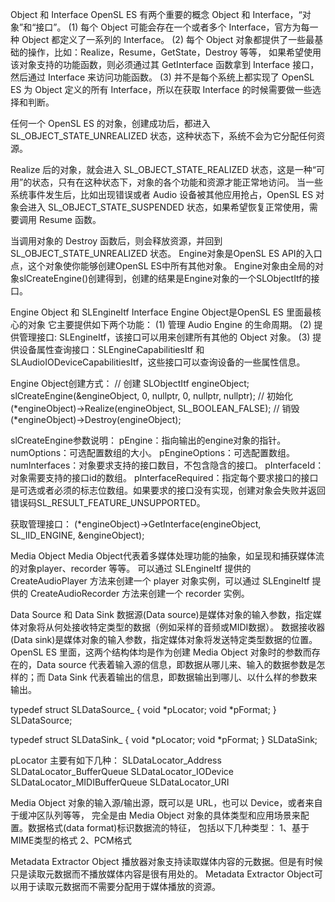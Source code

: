 Object 和 Interface
    OpenSL ES 有两个重要的概念 Object 和 Interface，“对象”和“接口”。
    (1) 每个 Object 可能会存在一个或者多个 Interface，官方为每一种 Object 都定义了一系列的 Interface。
    (2) 每个 Object 对象都提供了一些最基础的操作，比如：Realize，Resume，GetState，Destroy 等等，
        如果希望使用该对象支持的功能函数，则必须通过其 GetInterface 函数拿到 Interface 接口，然后通过 Interface 来访问功能函数。
    (3) 并不是每个系统上都实现了 OpenSL ES 为 Object 定义的所有 Interface，所以在获取 Interface 的时候需要做一些选择和判断。


任何一个 OpenSL ES 的对象，创建成功后，都进入 SL_OBJECT_STATE_UNREALIZED 状态，这种状态下，系统不会为它分配任何资源。

Realize 后的对象，就会进入 SL_OBJECT_STATE_REALIZED 状态，这是一种“可用”的状态，只有在这种状态下，对象的各个功能和资源才能正常地访问。
当一些系统事件发生后，比如出现错误或者 Audio 设备被其他应用抢占，OpenSL ES 对象会进入 SL_OBJECT_STATE_SUSPENDED 状态，如果希望恢复正常使用，需要调用 Resume 函数。

当调用对象的 Destroy 函数后，则会释放资源，并回到 SL_OBJECT_STATE_UNREALIZED 状态。
Engine对象是OpenSL ES API的入口点，这个对象使你能够创建OpenSL ES中所有其他对象。
Engine对象由全局的对象slCreateEngine()创建得到，创建的结果是Engine对象的一个SLObjectItf的接口。


Engine Object 和 SLEngineItf Interface
Engine Object是OpenSL ES 里面最核心的对象
它主要提供如下两个功能：
    (1) 管理 Audio Engine 的生命周期。
    (2) 提供管理接口: SLEngineItf，该接口可以用来创建所有其他的 Object 对象。
    (3) 提供设备属性查询接口：SLEngineCapabilitiesItf 和 SLAudioIODeviceCapabilitiesItf，这些接口可以查询设备的一些属性信息。

Engine Object创建方式：
    // 创建
    SLObjectItf engineObject;
    slCreateEngine(&engineObject, 0, nullptr, 0, nullptr, nullptr);
    // 初始化
    (*engineObject)->Realize(engineObject, SL_BOOLEAN_FALSE);
    // 销毁
    (*engineObject)->Destroy(engineObject);

slCreateEngine参数说明：
    pEngine：指向输出的engine对象的指针。
    numOptions：可选配置数组的大小。
    pEngineOptions：可选配置数组。
    numInterfaces：对象要求支持的接口数目，不包含隐含的接口。
    pInterfaceId：对象需要支持的接口id的数组。
    pInterfaceRequired：指定每个要求接口的接口是可选或者必须的标志位数组。如果要求的接口没有实现，创建对象会失败并返回错误码SL_RESULT_FEATURE_UNSUPPORTED。

获取管理接口：
    (*engineObject)->GetInterface(engineObject, SL_IID_ENGINE, &engineObject);


Media Object
    Media Object代表着多媒体处理功能的抽象，如呈现和捕获媒体流的对象player、recorder 等等。
可以通过 SLEngineItf 提供的 CreateAudioPlayer 方法来创建一个 player 对象实例，可以通过 SLEngineItf 提供的 CreateAudioRecorder 方法来创建一个 recorder 实例。

Data Source 和 Data Sink
数据源(Data source)是媒体对象的输入参数，指定媒体对象将从何处接收特定类型的数据（例如采样的音频或MIDI数据）。 数据接收器(Data sink)是媒体对象的输入参数，指定媒体对象将发送特定类型数据的位置。
OpenSL ES 里面，这两个结构体均是作为创建 Media Object 对象时的参数而存在的，Data source 代表着输入源的信息，即数据从哪儿来、输入的数据参数是怎样的；而 Data Sink 代表着输出的信息，即数据输出到哪儿、以什么样的参数来输出。

typedef struct SLDataSource_ {
	void *pLocator;
	void *pFormat;
} SLDataSource;


typedef struct SLDataSink_ {
	void *pLocator;
	void *pFormat;
} SLDataSink;

pLocator 主要有如下几种：
    SLDataLocator_Address
    SLDataLocator_BufferQueue
    SLDataLocator_IODevice
    SLDataLocator_MIDIBufferQueue
    SLDataLocator_URI

Media Object 对象的输入源/输出源，既可以是 URL，也可以 Device，或者来自于缓冲区队列等等，
完全是由 Media Object 对象的具体类型和应用场景来配置。数据格式(data format)标识数据流的特征，
包括以下几种类型：
    1、基于MIME类型的格式
    2、PCM格式

Metadata Extractor Object
播放器对象支持读取媒体内容的元数据。但是有时候只是读取元数据而不播放媒体内容是很有用处的。
Metadata Extractor Object可以用于读取元数据而不需要分配用于媒体播放的资源。

